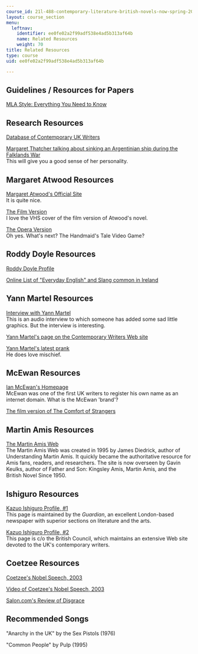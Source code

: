 ```yaml
---
course_id: 21l-488-contemporary-literature-british-novels-now-spring-2007
layout: course_section
menu:
  leftnav:
    identifier: ee0fe02a2f99adf538e4ad5b313af64b
    name: Related Resources
    weight: 70
title: Related Resources
type: course
uid: ee0fe02a2f99adf538e4ad5b313af64b

---
```


Guidelines / Resources for Papers
---------------------------------

[MLA Style: Everything You Need to Know](http://owl.english.purdue.edu/owl/resource/557/01/)

Research Resources
------------------

[Database of Contemporary UK Writers](http://www.contemporarywriters.com/)

[Margaret Thatcher talking about sinking an Argentinian ship during the Falklands War](http://www.youtube.com/watch?v=1aZdAyHVjzQ)  
This will give you a good sense of her personality.

Margaret Atwood Resources
-------------------------

[Margaret Atwood's Official Site](http://www.owtoad.com/)  
It is quite nice.

[The Film Version](http://www.imdb.com/title/tt0099731/)  
I love the VHS cover of the film version of Atwood's novel.

[The Opera Version](http://books.guardian.co.uk/review/story/0,12084,918465,00.html)  
Oh yes. What's next? The Handmaid's Tale Video Game?

Roddy Doyle Resources
---------------------

[Roddy Doyle Profile](http://books.guardian.co.uk/authors/author/0,,-60,00.html)

[Online List of "Everyday English" and Slang common in Ireland](http://www.irishslang.co.za/)

Yann Martel Resources
---------------------

[Interview with Yann Martel](http://www.youtube.com/watch?v=aJYS9SQn1LA)  
This is an audio interview to which someone has added some sad little graphics. But the interview is interesting.

[Yann Martel's page on the Contemporary Writers Web site](http://www.contemporarywriters.com/authors/?p=auth03A14L010512634824)

[Yann Martel's latest prank](http://www.whatisstephenharperreading.ca/)  
He does love mischief.

McEwan Resources
----------------

[Ian McEwan's Homepage](http://www.ianmcewan.com/)  
McEwan was one of the first UK writers to register his own name as an internet domain. What is the McEwan 'brand'?

[The film version of The Comfort of Strangers](http://imdb.com/title/tt0099292/)

Martin Amis Resources
---------------------

[The Martin Amis Web](http://www.martinamisweb.com/)  
The Martin Amis Web was created in 1995 by James Diedrick, author of Understanding Martin Amis. It quickly became the authoritative resource for Amis fans, readers, and researchers. The site is now overseen by Gavin Keulks, author of Father and Son: Kingsley Amis, Martin Amis, and the British Novel Since 1950.

Ishiguro Resources
------------------

[Kazuo Ishiguro Profile, #1](http://books.guardian.co.uk/authors/author/0,5917,-217,00.html)  
This page is maintained by the _Guardian_, an excellent London-based newspaper with superior sections on literature and the arts.

[Kazuo Ishiguro Profile, #2](http://www.contemporarywriters.com/authors/?p=auth52)  
This page is c/o the British Council, which maintains an extensive Web site devoted to the UK's contemporary writers.

Coetzee Resources
-----------------

[Coetzee's Nobel Speech, 2003](http://nobelprize.org/nobel_prizes/literature/laureates/2003/coetzee-lecture-e.html)

[Video of Coetzee's Nobel Speech, 2003](http://nobelprize.org/nobel_prizes/literature/laureates/2003/coetzee-lecture.html)

[Salon.com's Review of Disgrace](https://www.salon.com/1999/11/05/coetzee/)

Recommended Songs
-----------------

"Anarchy in the UK" by the Sex Pistols (1976)

"Common People" by Pulp (1995)